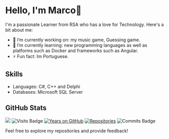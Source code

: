 # Hello, I'm Marco👋

I'm a passionate Learner from RSA who has a love for Technology. 
Here's a bit about me:
- 🔭 I’m currently working on: my music game, Guessing game.
- 🌱 I’m currently learning: new programming languages as well as platforms such as Docker and frameworks such as Angular. 
- ⚡ Fun fact: Im Portuguese.

## Skills
- Languages:  C#, C++ and Delphi
- Databases: Microsoft SQL Server
## GitHub Stats
![](https://komarev.com/ghpvc/?username=Greenxertz&color=dc143c)
![Visits Badge](https://badges.pufler.dev/visits/Greenxertz/Greenxertz)
[![Years on GitHub](https://badges.pufler.dev/years/Greenxertz)](https://github.com/Greenxertz)
[![Repositories](https://badges.pufler.dev/repos/Greenxertz)](https://github.com/Greenxertz)
![Commits Badge](https://badges.pufler.dev/commits/monthly/Dario-Maselli)

Feel free to explore my repositories and provide feedback!
